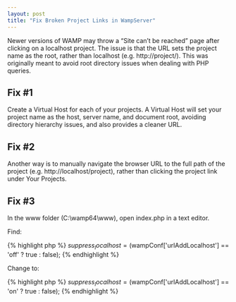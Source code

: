 ```yaml
---
layout: post
title: "Fix Broken Project Links in WampServer"
---
```


<p>Newer versions of WAMP may throw a “Site can’t be reached” page after clicking on a localhost project. The issue is that the URL sets the project name as the root, rather than localhost (e.g. http://project/). This was originally meant to avoid root directory issues when dealing with PHP queries.</p>

<h2>Fix #1</h2>

<p>Create a Virtual Host for each of your projects. A Virtual Host will set your project name as the host, server name, and document root, avoiding directory hierarchy issues, and also provides a cleaner URL.</p>

<h2>Fix #2</h2>

<p>Another way is to manually navigate the browser URL to the full path of the project (e.g. http://localhost/project), rather than clicking the project link under Your Projects.</p>

<h2>Fix #3</h2>

<p>In the www folder (C:\wamp64\www), open index.php in a text editor.</p>

<p>Find:</p>

{% highlight php %}
$suppress_localhost = ($wampConf['urlAddLocalhost'] == 'off' ? true : false);
{% endhighlight %}

<p>Change to:</p>

{% highlight php %}
$suppress_localhost = ($wampConf['urlAddLocalhost'] == 'on' ? true : false);
{% endhighlight %}